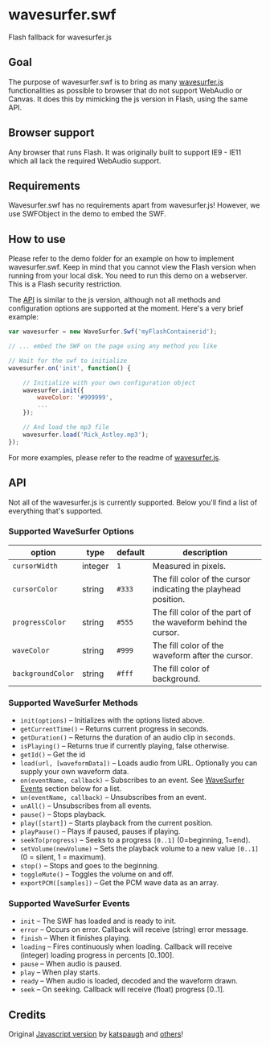 # wavesurfer.swf
Flash fallback for wavesurfer.js

## Goal

The purpose of wavesurfer.swf is to bring as many [wavesurfer.js](https://github.com/katspaugh/wavesurfer.js/)
functionalities as possible to browser that do not support WebAudio or Canvas.
It does this by mimicking the js version in Flash, using the same API.

## Browser support

Any browser that runs Flash. It was originally built to support IE9 - IE11 which all
lack the required WebAudio support.

## Requirements

Wavesurfer.swf has no requirements apart from wavesurfer.js! However, we use SWFObject in
the demo to embed the SWF.

## How to use

Please refer to the demo folder for an example on how to implement wavesurfer.swf. Keep
in mind that you cannot view the Flash version when running from your local disk.
You need to run this demo on a webserver. This is a Flash security restriction.

The [API](#api) is similar to the js version, although not all methods and configuration options are
supported at the moment. Here's a very brief example:

```javascript
var wavesurfer = new WaveSurfer.Swf('myFlashContainerid');

// ... embed the SWF on the page using any method you like

// Wait for the swf to initialize
wavesurfer.on('init', function() {

    // Initialize with your own configuration object
    wavesurfer.init({
        waveColor: '#999999',
        ...
    });

    // And load the mp3 file
    wavesurfer.load('Rick_Astley.mp3');
});
```

For more examples, please refer to the readme of [wavesurfer.js](https://github.com/katspaugh/wavesurfer.js).

## API

Not all of the wavesurfer.js is currently supported. Below you'll find a list of everything that's supported.

### Supported WaveSurfer Options

| option | type | default | description |
| --- | --- | --- | --- |
| `cursorWidth` | integer | `1` | Measured in pixels. |
| `cursorColor` | string | `#333` | The fill color of the cursor indicating the playhead position. |
| `progressColor` | string | `#555` | The fill color of the part of the waveform behind the cursor. |
| `waveColor` | string | `#999` | The fill color of the waveform after the cursor. |
| `backgroundColor` | string | `#fff` | The fill color of background. |

### Supported WaveSurfer Methods

 * `init(options)` – Initializes with the options listed above.
 * `getCurrentTime()` – Returns current progress in seconds.
 * `getDuration()` – Returns the duration of an audio clip in seconds.
 * `isPlaying()` – Returns true if currently playing, false otherwise.
 * `getId()` – Get the id
 * `load(url, [waveformData])` – Loads audio from URL. Optionally you can supply your own waveform data.
 * `on(eventName, callback)` – Subscribes to an event.  See [WaveSurfer Events](#supported-wavesurfer-events) section below for a list.
 * `un(eventName, callback)` – Unsubscribes from an event.
 * `unAll()` – Unsubscribes from all events.
 * `pause()` – Stops playback.
 * `play([start])` – Starts playback from the current position.
 * `playPause()` – Plays if paused, pauses if playing.
 * `seekTo(progress)` – Seeks to a progress `[0..1]` (0=beginning, 1=end).
 * `setVolume(newVolume)` – Sets the playback volume to a new value `[0..1]` (0 = silent, 1 = maximum).
 * `stop()` – Stops and goes to the beginning.
 * `toggleMute()` – Toggles the volume on and off.
 * `exportPCM([samples])` – Get the PCM wave data as an array.

### Supported WaveSurfer Events

 * `init` – The SWF has loaded and is ready to init.
 * `error` – Occurs on error.  Callback will receive (string) error message.
 * `finish` – When it finishes playing.
 * `loading` – Fires continuously when loading. Callback will receive (integer) loading progress in percents [0..100].
 * `pause` – When audio is paused.
 * `play` – When play starts.
 * `ready` – When audio is loaded, decoded and the waveform drawn.
 * `seek` – On seeking.  Callback will receive (float) progress [0..1].

## Credits

Original [Javascript version](https://github.com/katspaugh/wavesurfer.js/) by [katspaugh](https://github.com/katspaugh) and [others](https://github.com/katspaugh/wavesurfer.js/contributors)!